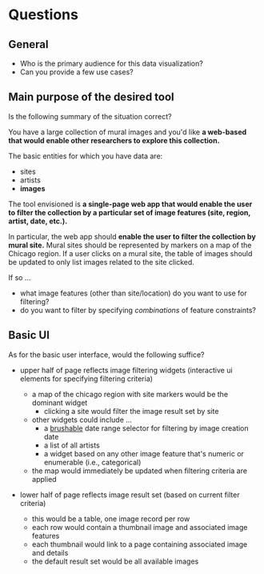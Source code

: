 # Questions


## General

* Who is the primary audience for this data visualization?
* Can you provide a few use cases?


## Main purpose of the desired tool

Is the following summary of the situation correct?

You have a large collection of mural images and you'd like **a web-based that
would enable other researchers to explore this collection.**

The basic entities for which you have data are:
* sites
* artists
* **images** 

The tool envisioned is **a single-page web app that would enable the user to filter the collection by a particular set of image features (site, region, artist, date, etc.).**

In particular, the web app should **enable the user to filter the collection by mural site.**  Mural sites should be represented by markers on a map of the Chicago region.  If a user clicks on a mural site, the table of images should be updated to only list images related to the site clicked.

If so ...
* what image features (other than site/location) do you want to use 
  for filtering?
* do you want to filter by specifying *combinations* of feature constraints?


## Basic UI

As for the basic user interface, would the following suffice?

* upper half of page reflects image filtering widgets (interactive ui elements
  for specifying filtering criteria)
  * a map of the chicago region with site markers would be the dominant widget
    * clicking a site would filter the image result set by site
  * other widgets could include ...
    * a [brushable](http://bl.ocks.org/mbostock/6232620) date range selector 
      for filtering by image creation date
    * a list of all artists
    * a widget based on any other image feature that's numeric or 
      enumerable (i.e., categorical)
  * the map would immediately be updated when filtering criteria are applied

* lower half of page reflects image result set (based on current filter criteria)
  * this would be a table, one image record per row
  * each row would contain a thumbnail image and associated image features
  * each thumbnail would link to a page containing associated image and details
  * the default result set would be all available images
